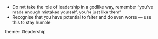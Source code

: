 - Do not take the role of leadership in a godlike way, remember “you’ve made enough mistakes yourself, you’re just like them”
- Recognise that you have potential to falter and do even worse — use this to stay humble

theme:: #leadership

